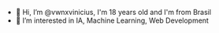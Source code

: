 - 👋 Hi, I’m @vwnxvinicius, I'm 18 years old and I'm from Brasil
- 👀 I’m interested in IA, Machine Learning, Web Development


<!---
vwnxvinicius/vwnxvinicius is a ✨ special ✨ repository because its `README.md` (this file) appears on your GitHub profile.
You can click the Preview link to take a look at your changes.
--->
